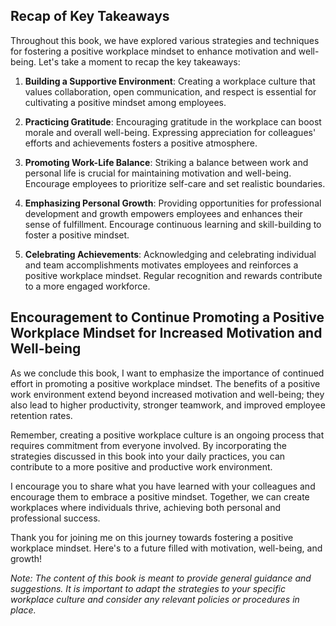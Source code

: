 

Recap of Key Takeaways
----------------------

Throughout this book, we have explored various strategies and techniques for fostering a positive workplace mindset to enhance motivation and well-being. Let's take a moment to recap the key takeaways:

1. **Building a Supportive Environment**: Creating a workplace culture that values collaboration, open communication, and respect is essential for cultivating a positive mindset among employees.

2. **Practicing Gratitude**: Encouraging gratitude in the workplace can boost morale and overall well-being. Expressing appreciation for colleagues' efforts and achievements fosters a positive atmosphere.

3. **Promoting Work-Life Balance**: Striking a balance between work and personal life is crucial for maintaining motivation and well-being. Encourage employees to prioritize self-care and set realistic boundaries.

4. **Emphasizing Personal Growth**: Providing opportunities for professional development and growth empowers employees and enhances their sense of fulfillment. Encourage continuous learning and skill-building to foster a positive mindset.

5. **Celebrating Achievements**: Acknowledging and celebrating individual and team accomplishments motivates employees and reinforces a positive workplace mindset. Regular recognition and rewards contribute to a more engaged workforce.

Encouragement to Continue Promoting a Positive Workplace Mindset for Increased Motivation and Well-being
--------------------------------------------------------------------------------------------------------

As we conclude this book, I want to emphasize the importance of continued effort in promoting a positive workplace mindset. The benefits of a positive work environment extend beyond increased motivation and well-being; they also lead to higher productivity, stronger teamwork, and improved employee retention rates.

Remember, creating a positive workplace culture is an ongoing process that requires commitment from everyone involved. By incorporating the strategies discussed in this book into your daily practices, you can contribute to a more positive and productive work environment.

I encourage you to share what you have learned with your colleagues and encourage them to embrace a positive mindset. Together, we can create workplaces where individuals thrive, achieving both personal and professional success.

Thank you for joining me on this journey towards fostering a positive workplace mindset. Here's to a future filled with motivation, well-being, and growth!

*Note: The content of this book is meant to provide general guidance and suggestions. It is important to adapt the strategies to your specific workplace culture and consider any relevant policies or procedures in place.*
